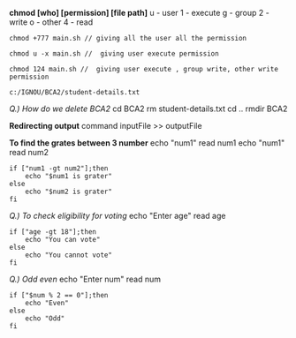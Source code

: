 **chmod [who] [permission] [file path]**
    u - user    1 - execute
    g - group   2 - write
    o - other   4 - read

    chmod +777 main.sh // giving all the user all the permission

    chmod u -x main.sh //  giving user execute permission

    chmod 124 main.sh //  giving user execute , group write, other write permission

    c:/IGNOU/BCA2/student-details.txt
   _Q.) How do we delete BCA2_
        cd BCA2
        rm student-details.txt
        cd ..
        rmdir BCA2

**Redirecting output**
    command inputFile >> outputFile

**To find the grates between 3 number**
    echo "num1"
    read num1
    echo "num1"
    read num2

    if ["num1 -gt num2"];then
        echo "$num1 is grater"
    else
        echo "$num2 is grater"
    fi

_Q.) To check eligibility for voting_
    echo "Enter age"
    read age

    if ["age -gt 18"];then
        echo "You can vote"
    else
        echo "You cannot vote"
    fi

_Q.) Odd even_
    echo "Enter num"
    read num

    if ["$num % 2 == 0"];then
        echo "Even"
    else
        echo "Odd"
    fi
